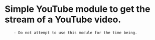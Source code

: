 # Simple YouTube module to get the stream of a YouTube video.

```diff
    - Do not attempt to use this module for the time being.
```
